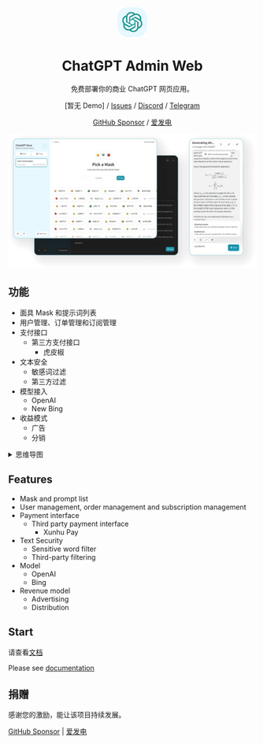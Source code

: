 <div align="center">
<img src="./docs/icon.svg" alt="预览"/>

<h1 align="center">ChatGPT Admin Web</h1>

免费部署你的商业 ChatGPT 网页应用。

[暂无 Demo] / [Issues](https://github.com/AprilNEA/ChatGPT-Admin-Web/issues) / [Discord](https://discord.gg/y4vxgqfUW) / [Telegram](https://github.com/AprilNEA/ChatGPT-Admin-Web)

[GitHub Sponsor](https://github.com/sponsors/AprilNEA) / [爱发电](https://afdian.net/a/aprilnea)

![主界面](./docs/cover.png)

</div>

## 功能

- 面具 Mask 和提示词列表
- 用户管理、订单管理和订阅管理
- 支付接口
    - 第三方支付接口
      - 虎皮椒
- 文本安全
    - 敏感词过滤
    - 第三方过滤
- 模型接入
    - OpenAI
    - New Bing
- 收益模式
    - 广告
    - 分销

<details><summary>思维导图</summary>

![System](./docs/system.svg)

</details>

## Features

- Mask and prompt list
- User management, order management and subscription management
- Payment interface
  - Third party payment interface
    - Xunhu Pay
- Text Security
  - Sensitive word filter
  - Third-party filtering
- Model
  - OpenAI
  - Bing
- Revenue model
  - Advertising
  - Distribution

## Start

请查看[文档](https://caw.sku.moe)

Please see [documentation](https://caw.sku.moe)

## 捐赠

感谢您的激励，能让该项目持续发展。

[GitHub Sponsor](https://github.com/sponsors/AprilNEA)  |  [爱发电](https://afdian.net/a/aprilnea)
